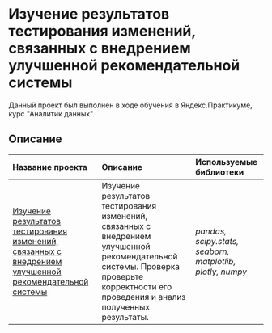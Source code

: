 # Изучение результатов тестирования изменений, связанных с внедрением улучшенной рекомендательной системы
Данный проект был выполнен в ходе обучения в Яндекс.Практикуме, курс "Аналитик данных".

## Описание

| Название проекта | Описание | Используемые библиотеки | 
| :---------------------- | :---------------------- | :---------------------- |
| [Изучение результатов тестирования изменений, связанных с внедрением улучшенной рекомендательной системы](recommender_system_test) | Изучение результатов тестирования изменений, связанных с внедрением улучшенной рекомендательной системы. Проверка проверьте корректности его проведения и анализ полученных результаты.| *pandas, scipy.stats, seaborn, matplotlib, plotly, numpy* |
